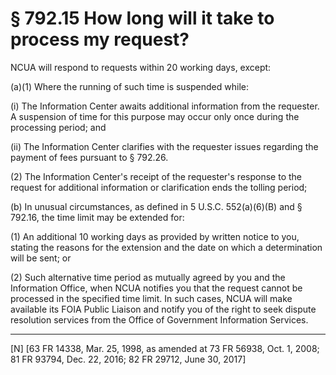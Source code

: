 # § 792.15   How long will it take to process my request?

NCUA will respond to requests within 20 working days, except:


(a)(1) Where the running of such time is suspended while:


(i) The Information Center awaits additional information from the requester. A suspension of time for this purpose may occur only once during the processing period; and


(ii) The Information Center clarifies with the requester issues regarding the payment of fees pursuant to § 792.26.


(2) The Information Center's receipt of the requester's response to the request for additional information or clarification ends the tolling period;


(b) In unusual circumstances, as defined in 5 U.S.C. 552(a)(6)(B) and § 792.16, the time limit may be extended for:


(1) An additional 10 working days as provided by written notice to you, stating the reasons for the extension and the date on which a determination will be sent; or


(2) Such alternative time period as mutually agreed by you and the Information Office, when NCUA notifies you that the request cannot be processed in the specified time limit. In such cases, NCUA will make available its FOIA Public Liaison and notify you of the right to seek dispute resolution services from the Office of Government Information Services.



---

[N] [63 FR 14338, Mar. 25, 1998, as amended at 73 FR 56938, Oct. 1, 2008; 81 FR 93794, Dec. 22, 2016; 82 FR 29712, June 30, 2017]




